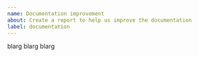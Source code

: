 ```yaml
---
name: Documentation improvement
about: Create a report to help us improve the documentation
label: documentation
---
```


blarg blarg blarg
